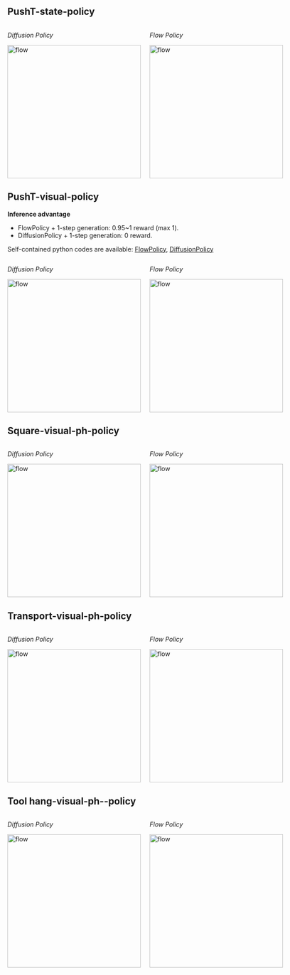 ## PushT-state-policy
<div class="image-container" style="display: flex; align-items: center;"> 
  <div class="image-item" style="margin-right: 20px;"> 
    <p><em>Diffusion Policy</em></p> 
    <img src="https://github.com/chen-xu-tri/test/blob/main/pusht_state_diffusion.gif" alt="flow" width="300"/> 
  </div> 
  <div class="image-item"> 
    <p><em>Flow Policy</em></p> 
    <img src="https://github.com/chen-xu-tri/test/blob/main/pusht_state_flow.gif" alt="flow" width="300"/> 
  </div> 
</div>

## PushT-visual-policy
**Inference advantage**
- FlowPolicy + 1-step generation: 0.95~1 reward (max 1).
- DiffusionPolicy + 1-step generation: 0 reward.

Self-contained python codes are available: [FlowPolicy](https://github.com/chen-xu-tri/test/blob/main/flow_policy_vision_pusht_demo.py), [DiffusionPolicy](https://github.com/chen-xu-tri/test/blob/main/diffusion_policy_vision_pusht_demo.py)
<div class="image-container" style="display: flex; align-items: center;"> 
  <div class="image-item" style="margin-right: 20px;"> 
    <p><em>Diffusion Policy</em></p> 
    <img src="https://github.com/chen-xu-tri/test/blob/main/pusht_visual_diffusion.gif" alt="flow" width="300"/> 
  </div> 
  <div class="image-item"> 
    <p><em>Flow Policy</em></p> 
    <img src="https://github.com/chen-xu-tri/test/blob/main/pusht_visual_flow.gif" alt="flow" width="300"/> 
  </div> 
</div>


## Square-visual-ph-policy
<div class="image-container" style="display: flex; align-items: center;"> 
  <div class="image-item" style="margin-right: 20px;"> 
    <p><em>Diffusion Policy</em></p> 
    <img src="https://github.com/chen-xu-tri/test/blob/main/square_ph_visual_diffusion.gif" alt="flow" width="300"/> 
  </div> 
  <div class="image-item"> 
    <p><em>Flow Policy</em></p> 
    <img src="https://github.com/chen-xu-tri/test/blob/main/square_ph_visual_flow.gif" alt="flow" width="300"/> 
  </div> 
</div>

## Transport-visual-ph-policy
<div class="image-container" style="display: flex; align-items: center;"> 
  <div class="image-item" style="margin-right: 20px;"> 
    <p><em>Diffusion Policy</em></p> 
    <img src="https://github.com/chen-xu-tri/test/blob/main/transport_ph_visual_diffusion.gif" alt="flow" width="300"/> 
  </div> 
  <div class="image-item"> 
    <p><em>Flow Policy</em></p> 
    <img src="https://github.com/chen-xu-tri/test/blob/main/transport_ph_visual_flow.gif" alt="flow" width="300"/> 
  </div> 
</div>

## Tool hang-visual-ph--policy
<div class="image-container" style="display: flex; align-items: center;"> 
  <div class="image-item" style="margin-right: 20px;"> 
    <p><em>Diffusion Policy</em></p> 
    <img src="https://github.com/chen-xu-tri/test/blob/main/tool_hang_ph_visual_diffusion.gif" alt="flow" width="300"/> 
  </div> 
  <div class="image-item"> 
    <p><em>Flow Policy</em></p> 
    <img src="https://github.com/chen-xu-tri/test/blob/main/tool_hang_ph_visual_flow.gif" alt="flow" width="300"/> 
  </div> 
</div>
